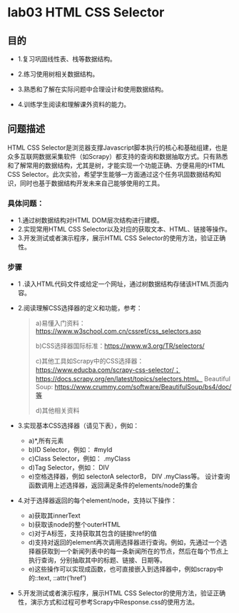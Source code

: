 # lab03 HTML CSS Selector

## 目的

- 1.复习巩固线性表、栈等数据结构。

- 2.练习使用树相关数据结构。

- 3.熟悉和了解在实际问题中合理设计和使用数据结构。

- 4.训练学生阅读和理解课外资料的能力。

## 问题描述

  HTML CSS Selector是浏览器支撑Javascript脚本执行的核心和基础组建，也是众多互联网数据采集软件（如Scrapy）都支持的查询和数据抽取方式。只有熟悉和了解常用的数据结构，尤其是树，才能实现一个功能正确、方便易用的HTML CSS Selector。此次实验，希望学生能够一方面通过这个任务巩固数据结构知识，同时也基于数据结构开发未来自己能够使用的工具。

### 具体问题：

- 1.通过树数据结构对HTML DOM层次结构进行建模。
- 2.实现常用HTML CSS Selector以及对应的获取文本、HTML、链接等操作。
- 3.开发测试或者演示程序，展示HTML CSS Selector的使用方法，验证正确性。

### 步骤

- 1 .读入HTML代码文件或给定一个网址，通过树数据结构存储该HTML页面内容。

- 2.阅读理解CSS选择器的定义和功能，参考：
  
  > a)易懂入门资料：https://www.w3school.com.cn/cssref/css_selectors.asp
  > 
  > b)CSS选择器国际标准：https://www.w3.org/TR/selectors/ 
  > 
  > c)其他工具如Scrapy中的CSS选择器：https://www.educba.com/scrapy-css-selector/；
  > https://docs.scrapy.org/en/latest/topics/selectors.html。
  > Beautiful Soup: https://www.crummy.com/software/BeautifulSoup/bs4/doc/等
  > 
  > d)其他相关资料

- 3.实现基本CSS选择器（请见下表），例如：
  
  - a)*,所有元素
  - b)ID Selector，例如： #myId
  - c)Class Selector，例如： .myClass
  - d)Tag Selector，例如： DIV
  - e)空格选择器，例如 selectorA selectorB， DIV .myClass等。
    设计查询函数调用上述选择器，返回满足条件的elements/node的集合

- 4.对于选择器返回的每个element/node，支持以下操作：
  
  - a)获取其innerText
  - b)获取该node的整个outerHTML
  - c)对于A标签，支持获取其包含的链接href的值
  - d)支持对返回的element再次调用选择器进行查询。例如，先通过一个选择器获取到一个新闻列表中的每一条新闻所在的节点，然后在每个节点上执行查询，分别抽取其中的标题、链接、日期等。
  - e)这些操作可以实现成函数，也可直接嵌入到选择器中，例如scrapy中的::text, ::attr(‘href’)

- 5.开发测试或者演示程序，展示HTML CSS Selector的使用方法，验证正确性，演示方式和过程可参考Scrapy中Response.css的使用方法。



